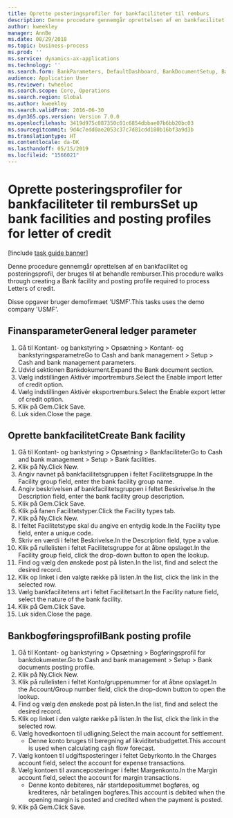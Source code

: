 ```yaml
---
title: Oprette posteringsprofiler for bankfaciliteter til remburs
description: Denne procedure gennemgår oprettelsen af en bankfacilitet og posteringsprofil, der bruges til at behandle remburser.
author: kweekley
manager: AnnBe
ms.date: 08/29/2018
ms.topic: business-process
ms.prod: ''
ms.service: dynamics-ax-applications
ms.technology: ''
ms.search.form: BankParameters, DefaultDashboard, BankDocumentSetup, BankDocumentPosting
audience: Application User
ms.reviewer: twheeloc
ms.search.scope: Core, Operations
ms.search.region: Global
ms.author: kweekley
ms.search.validFrom: 2016-06-30
ms.dyn365.ops.version: Version 7.0.0
ms.openlocfilehash: 3419d975c087350c01c6854dbbae07b6bb20bc03
ms.sourcegitcommit: 9d4c7edd0ae2053c37c7d81cdd180b16bf3a9d3b
ms.translationtype: HT
ms.contentlocale: da-DK
ms.lasthandoff: 05/15/2019
ms.locfileid: "1566021"
---
```

# <a name="set-up-bank-facilities-and-posting-profiles-for-letter-of-credit"></a><span data-ttu-id="44757-103">Oprette posteringsprofiler for bankfaciliteter til remburs</span><span class="sxs-lookup"><span data-stu-id="44757-103">Set up bank facilities and posting profiles for letter of credit</span></span>

[!include [task guide banner](../../includes/task-guide-banner.md)]

<span data-ttu-id="44757-104">Denne procedure gennemgår oprettelsen af en bankfacilitet og posteringsprofil, der bruges til at behandle remburser.</span><span class="sxs-lookup"><span data-stu-id="44757-104">This procedure walks through creating a Bank facility and posting profile required to process Letters of credit.</span></span> 

<span data-ttu-id="44757-105">Disse opgaver bruger demofirmaet 'USMF'.</span><span class="sxs-lookup"><span data-stu-id="44757-105">This tasks uses the demo company 'USMF'.</span></span>






## <a name="general-ledger-parameter"></a><span data-ttu-id="44757-106">Finansparameter</span><span class="sxs-lookup"><span data-stu-id="44757-106">General ledger parameter</span></span>
1. <span data-ttu-id="44757-107">Gå til Kontant- og bankstyring > Opsætning > Kontant- og bankstyringsparametre</span><span class="sxs-lookup"><span data-stu-id="44757-107">Go to Cash and bank management > Setup > Cash and bank management parameters.</span></span>
2. <span data-ttu-id="44757-108">Udvid sektionen Bankdokument.</span><span class="sxs-lookup"><span data-stu-id="44757-108">Expand the Bank document section.</span></span>
3. <span data-ttu-id="44757-109">Vælg indstillingen Aktivér importremburs.</span><span class="sxs-lookup"><span data-stu-id="44757-109">Select the Enable import letter of credit option.</span></span>
4. <span data-ttu-id="44757-110">Vælg indstillingen Aktivér eksportremburs.</span><span class="sxs-lookup"><span data-stu-id="44757-110">Select the Enable export letter of credit option.</span></span>
5. <span data-ttu-id="44757-111">Klik på Gem.</span><span class="sxs-lookup"><span data-stu-id="44757-111">Click Save.</span></span>
6. <span data-ttu-id="44757-112">Luk siden.</span><span class="sxs-lookup"><span data-stu-id="44757-112">Close the page.</span></span>

## <a name="create-bank-facility"></a><span data-ttu-id="44757-113">Oprette bankfacilitet</span><span class="sxs-lookup"><span data-stu-id="44757-113">Create Bank facility</span></span>
1. <span data-ttu-id="44757-114">Gå til Kontant- og bankstyring > Opsætning > Bankfaciliteter</span><span class="sxs-lookup"><span data-stu-id="44757-114">Go to Cash and bank management > Setup > Bank facilities.</span></span>
2. <span data-ttu-id="44757-115">Klik på Ny.</span><span class="sxs-lookup"><span data-stu-id="44757-115">Click New.</span></span>
3. <span data-ttu-id="44757-116">Angiv navnet på bankfacilitetsgruppen i feltet Facilitetsgruppe.</span><span class="sxs-lookup"><span data-stu-id="44757-116">In the Facility group field, enter the bank facility group name.</span></span>
4. <span data-ttu-id="44757-117">Angiv beskrivelsen af bankfacilitetsgruppen i feltet Beskrivelse.</span><span class="sxs-lookup"><span data-stu-id="44757-117">In the Description field, enter the bank facility group description.</span></span>
5. <span data-ttu-id="44757-118">Klik på Gem.</span><span class="sxs-lookup"><span data-stu-id="44757-118">Click Save.</span></span>
6. <span data-ttu-id="44757-119">Klik på fanen Facilitetstyper.</span><span class="sxs-lookup"><span data-stu-id="44757-119">Click the Facility types tab.</span></span>
7. <span data-ttu-id="44757-120">Klik på Ny.</span><span class="sxs-lookup"><span data-stu-id="44757-120">Click New.</span></span>
8. <span data-ttu-id="44757-121">I feltet Facilitetstype skal du angive en entydig kode.</span><span class="sxs-lookup"><span data-stu-id="44757-121">In the Facility type field, enter a unique code.</span></span>
9. <span data-ttu-id="44757-122">Skriv en værdi i feltet Beskrivelse.</span><span class="sxs-lookup"><span data-stu-id="44757-122">In the Description field, type a value.</span></span>
10. <span data-ttu-id="44757-123">Klik på rullelisten i feltet Facilitetsgruppe for at åbne opslaget.</span><span class="sxs-lookup"><span data-stu-id="44757-123">In the Facility group field, click the drop-down button to open the lookup.</span></span>
11. <span data-ttu-id="44757-124">Find og vælg den ønskede post på listen.</span><span class="sxs-lookup"><span data-stu-id="44757-124">In the list, find and select the desired record.</span></span>
12. <span data-ttu-id="44757-125">Klik op linket i den valgte række på listen.</span><span class="sxs-lookup"><span data-stu-id="44757-125">In the list, click the link in the selected row.</span></span>
13. <span data-ttu-id="44757-126">Vælg bankfacilitetens art i feltet Facilitetsart.</span><span class="sxs-lookup"><span data-stu-id="44757-126">In the Facility nature field, select the nature of the bank facility.</span></span>
14. <span data-ttu-id="44757-127">Klik på Gem.</span><span class="sxs-lookup"><span data-stu-id="44757-127">Click Save.</span></span>
15. <span data-ttu-id="44757-128">Luk siden.</span><span class="sxs-lookup"><span data-stu-id="44757-128">Close the page.</span></span>

## <a name="bank-posting-profile"></a><span data-ttu-id="44757-129">Bankbogføringsprofil</span><span class="sxs-lookup"><span data-stu-id="44757-129">Bank posting profile</span></span>
1. <span data-ttu-id="44757-130">Gå til Kontant- og bankstyring > Opsætning > Bogføringsprofil for bankdokumenter.</span><span class="sxs-lookup"><span data-stu-id="44757-130">Go to Cash and bank management > Setup > Bank documents posting profile.</span></span>
2. <span data-ttu-id="44757-131">Klik på Ny.</span><span class="sxs-lookup"><span data-stu-id="44757-131">Click New.</span></span>
3. <span data-ttu-id="44757-132">Klik på rullelisten i feltet Konto/gruppenummer for at åbne opslaget.</span><span class="sxs-lookup"><span data-stu-id="44757-132">In the Account/Group number field, click the drop-down button to open the lookup.</span></span>
4. <span data-ttu-id="44757-133">Find og vælg den ønskede post på listen.</span><span class="sxs-lookup"><span data-stu-id="44757-133">In the list, find and select the desired record.</span></span>
5. <span data-ttu-id="44757-134">Klik op linket i den valgte række på listen.</span><span class="sxs-lookup"><span data-stu-id="44757-134">In the list, click the link in the selected row.</span></span>
6. <span data-ttu-id="44757-135">Vælg hovedkontoen til udligning.</span><span class="sxs-lookup"><span data-stu-id="44757-135">Select the main account for settlement.</span></span>
    * <span data-ttu-id="44757-136">Denne konto bruges til beregning af likviditetsbudgettet.</span><span class="sxs-lookup"><span data-stu-id="44757-136">This account is used when calculating cash flow forecast.</span></span>  
7. <span data-ttu-id="44757-137">Vælg kontoen til udgiftsposteringer i feltet Gebyrkonto.</span><span class="sxs-lookup"><span data-stu-id="44757-137">In the Charges account field, select the account for expense transactions.</span></span>
8. <span data-ttu-id="44757-138">Vælg kontoen til avanceposteringer i feltet Margenkonto.</span><span class="sxs-lookup"><span data-stu-id="44757-138">In the Margin account field, select the account for margin transactions.</span></span>
    * <span data-ttu-id="44757-139">Denne konto debiteres, når startdepositummet bogføres, og krediteres, når betalingen bogføres.</span><span class="sxs-lookup"><span data-stu-id="44757-139">This account is debited when the opening margin is posted and credited when the payment is posted.</span></span>  
9. <span data-ttu-id="44757-140">Klik på Gem.</span><span class="sxs-lookup"><span data-stu-id="44757-140">Click Save.</span></span>


